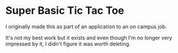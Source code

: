 # Super Basic Tic Tac Toe

I originally made this as part of an application to an on campus job. 

It's not my best work but it exists and even though I'm no longer very impressed by it, I didn't figure it was worth deleting.
